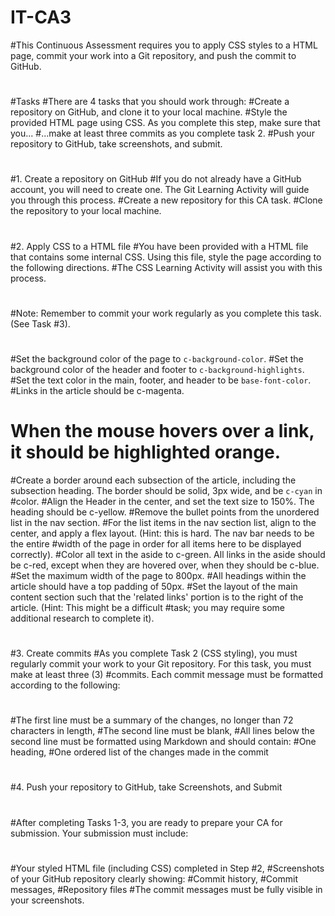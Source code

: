 # IT-CA3

#This Continuous Assessment requires you to apply CSS styles to a HTML page, commit your work into a Git repository, and push the commit to GitHub.
#
#Tasks
#There are 4 tasks that you should work through:
#Create a repository on GitHub, and clone it to your local machine.
#Style the provided HTML page using CSS. As you complete this step, make sure that you...
#...make at least three commits as you complete task 2.
#Push your repository to GitHub, take screenshots, and submit.
#
#1. Create a repository on GitHub
#If you do not already have a GitHub account, you will need to create one. The Git Learning Activity will guide you through this process.
#Create a new repository for this CA task.
#Clone the repository to your local machine.
#
#
#2. Apply CSS to a HTML file
#You have been provided with a HTML file that contains some internal CSS. Using this file, style the page according to the following directions. #The CSS Learning Activity will assist you with this process.
#
#Note: Remember to commit your work regularly as you complete this task. (See Task #3).
#
#Set the background color of the page to `c-background-color`.
#Set the background color of the header and footer to `c-background-highlights`.
#Set the text color in the main, footer, and header to be `base-font-color`.
#Links in the article should be c-magenta.
# When the mouse hovers over a link, it should be highlighted orange.
#Create a border around each subsection of the article, including the subsection heading. The border should be solid, 3px wide, and be `c-cyan` in #color.
#Align the Header in the center, and set the text size to 150%. The heading should be c-yellow.
#Remove the bullet points from the unordered list in the nav section.
#For the list items in the nav section list, align to the center, and apply a flex layout. (Hint: this is hard. The nav bar needs to be the entire #width of the page in order for all items here to be displayed correctly). 
#Color all text in the aside to c-green. All links in the aside should be c-red, except when they are hovered over, when they should be c-blue.
#Set the maximum width of the page to 800px.
#All headings within the article should have a top padding of 50px.
#Set the layout of the main content section such that the 'related links' portion is to the right of the article. (Hint: This might be a difficult #task; you may require some additional research to complete it).
#
#3. Create commits
#As you complete Task 2 (CSS styling), you must regularly commit your work to your Git repository. For this task, you must make at least three (3) #commits. Each commit message must be formatted according to the following:
#
#The first line must be a summary of the changes, no longer than 72 characters in length,
#The second line must be blank,
#All lines below the second line must be formatted using Markdown and should contain:
#One heading,
#One ordered list of the changes made in the commit
#
#4. Push your repository to GitHub, take Screenshots, and Submit
#
#After completing Tasks 1-3, you are ready to prepare your CA for submission. Your submission must include:
#
#Your styled HTML file (including CSS) completed in Step #2,
#Screenshots of your GitHub repository clearly showing:
#Commit history,
#Commit messages,
#Repository files
#The commit messages must be fully visible in your screenshots.